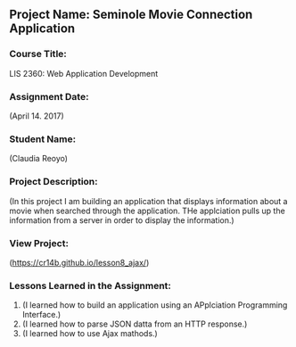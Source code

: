 ## Project Name:  Seminole Movie Connection Application

### Course Title:
LIS 2360:  Web Application Development

### Assignment Date:  
(April 14. 2017)

### Student Name:  
(Claudia Reoyo)

### Project Description:
(In this project I am building an application that displays information about a movie when searched through the application. THe applciation pulls up the information from a server in order to display the information.)

### View Project:
(https://cr14b.github.io/lesson8_ajax/)

### Lessons Learned in the Assignment:
1. (I learned how to build an application using an APplciation Programming Interface.)
2. (I learned how to parse JSON datta from an HTTP response.)
3. (I learned how to use Ajax mathods.)
